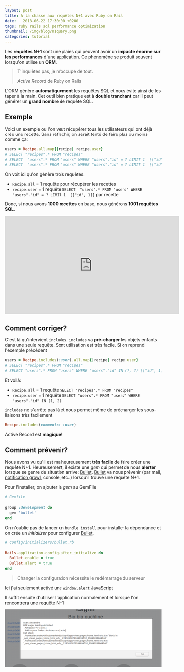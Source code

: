 ```yaml
---
layout: post
title: A la chasse aux requêtes N+1 avec Ruby on Rail 
date:   2018-06-22 17:30:00 +0200
tags: ruby rails sql performance optimization
thumbnail: /img/blog/n1query.png
categories: tutorial
---
```


Les **requêtes N+1** sont une plaies qui peuvent avoir un **impacte énorme sur les performances** d'une application. Ce phénomène se produit souvent lorsqu'on utilise un **ORM**. 

> T'inquiètes pas, je m’occupe de tout.
> 
> *Active Record* de Ruby on Rails

L'ORM génère **automatiquement** les requêtes SQL et nous évite ainsi de les taper à la main. Cet outil bien pratique est à **double tranchant** car il peut générer un **grand nombre** de requête SQL.

## Exemple

Voici un exemple ou l'on veut récupérer tous les utilisateurs qui ont déjà crée une recette. Sans réfléchir, on serait tenté de faire plus ou moins comme ça:

~~~ruby
users = Recipe.all.map{|recipe| recipe.user}
# SELECT "recipes".* FROM "recipes"
# SELECT  "users".* FROM "users" WHERE "users"."id" = ? LIMIT 1  [["id", 1]]
# SELECT  "users".* FROM "users" WHERE "users"."id" = ? LIMIT 1  [["id", 2]]
~~~

On voit ici qu'on génère trois requêtes.

- `Recipe.all` = 1 requête pour récupérer les recettes
- `recipe.user` = 1 requête `SELECT  "users".* FROM "users" WHERE "users"."id" = ? LIMIT 1  [["id", 1]]` par recette


Donc, si nous avons **1000 recettes** en base, nous générons **1001 requêtes SQL**.

<iframe width="560" height="315" src="https://www.youtube.com/embed/S9k7Avk5jJE" frameborder="0" allow="autoplay; encrypted-media" allowfullscreen></iframe>

## Comment corriger?

C'est là qu'intervient `includes`. `includes` va **pré-charger** les objets enfants dans une seule requête. Sont utilisation est très facile. Si on reprend l'exemple précédent

~~~ruby
users = Recipe.includes(:user).all.map{|recipe| recipe.user}
# SELECT "recipes".* FROM "recipes"
# SELECT "users".* FROM "users" WHERE "users"."id" IN (?, ?) [["id", 1],["id", 2]]
~~~

Et voilà:

* `Recipe.all` = 1 requête `SELECT "recipes".* FROM "recipes"`
* `recipe.user` = 1 requête `SELECT "users".* FROM "users" WHERE "users"."id" IN (1, 2)`

`includes` ne s'arrête pas là et nous permet même de précharger les sous-liaisons très facilement

~~~ruby
Recipe.includes(comments: :user)
~~~

Active Record est **magique**!

## Comment prévenir?

Nous avons vu qu'il est malheureusement **très facile** de faire créer une requête N+1. Heureusement, il existe une _gem_ qui permet de nous **alerter** lorsque se genre de situation arrive: [Bullet][bullet]. [Bullet][bullet] va nous prévenir (par mail, [notification growl](http://growl.info/), console, etc..) lorsqu’il trouve une requête N+1.

Pour l'installer, on ajouter la _gem_ au GemFile

~~~ruby
# Gemfile

group :development do
  gem 'bullet'
end
~~~

On n'oublie pas de lancer un `bundle install` pour installer la dépendance et on crée un _initializer_ pour configurer [Bullet][bullet].

~~~ruby
# config/initializers/bullet.rb

Rails.application.config.after_initialize do
  Bullet.enable = true
  Bullet.alert = true
end
~~~

> Changer la configuration nécessite le redémarrage du serveur

Ici j'ai seulement activé une [`window.alert`](https://developer.mozilla.org/fr/docs/Web/API/Window/alert) JavaScript

Il suffit ensuite d'utiliser l'application normalement et lorsque l'on rencontrera une requête N+1

![Affichage de test.fr/load.php sans mise en cache](/img/blog/bullet_notification.png)

[bullet]: https://github.com/flyerhzm/bullet

